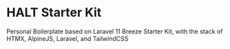 # HALT Starter Kit

Personal Boilerplate based on Laravel 11 Breeze Starter Kit, with the stack of HTMX, AlpineJS, Laravel, and TailwindCSS
